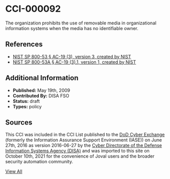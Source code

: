 # CCI-000092

The organization prohibits the use of removable media in organizational information systems when the media has no identifiable owner.

## References ##

* [NIST SP 800-53 § AC-19 (3), version 3, created by NIST](http://csrc.nist.gov/publications/PubsSPs.html)
* [NIST SP 800-53A § AC-19 (3).1, version 1, created by NIST](http://csrc.nist.gov/publications/PubsSPs.html)


## Additional Information ##

* **Published:** May 19th, 2009
* **Contributed By:** DISA FSO
* **Status:** draft
* **Types:** policy

## Sources ##

This CCI was included in the CCI List published to the [DoD Cyber Exchange](https://public.cyber.mil/stigs/cci/)
(formerly the Information Assurance Support Environment (IASE)) on June 27th, 2016 as version
2016-06-27 by the [Cyber Directorate of the Defense Information Systems Agency (DISA)](https://public.cyber.mil/about-cyber/)
and was imported to this site on October 10th, 2021 for the convenience of Joval users and the broader
security automation community.

[View All](../README.md)
